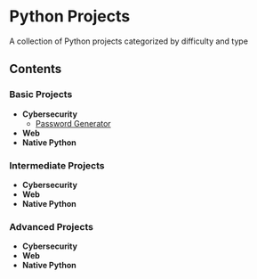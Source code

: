 # Python Projects

A collection of Python projects categorized by difficulty and type

## Contents

### Basic Projects
- **Cybersecurity**
  - [Password Generator](basic/native-python/password-generator/password_generator.py)
- **Web**
- **Native Python**

### Intermediate Projects
- **Cybersecurity**
- **Web**
- **Native Python**


### Advanced Projects
- **Cybersecurity**
- **Web**
- **Native Python**
